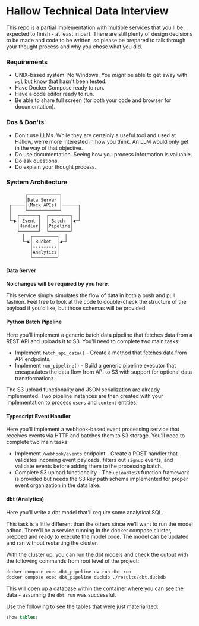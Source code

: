 # Hallow Technical Data Interview

This repo is a partial implementation with multiple services that you'll be expected to finish - at least in part. There are still plenty of design decisions to be made and code to be written, so please be prepared to talk through your thought process and why you chose what you did.

### Requirements

- UNIX-based system. No Windows. You _might_ be able to get away with `wsl` but know that hasn't been tested.
- Have Docker Compose ready to run.
- Have a code editor ready to run.
- Be able to share full screen (for both your code and browser for documentation).

### Dos & Don'ts

- Don't use LLMs. While they are certainly a useful tool and used at Hallow, we're more interested in how you think. An LLM would only get in the way of that objective.
- Do use documentation. Seeing how you process information is valuable.
- Do ask questions.
- Do explain your thought process.

### System Architecture

```
       ┌────────────┐
       │Data Server │
 ┌─────│(Mock APIs) │──────┐
 │     └────────────┘      │
 │  ┌───────┐  ┌────────┐  │
 └─▶│ Event │  │ Batch  │◀─┘
    │Handler│  │Pipeline│
    └───────┘  └────────┘
      │  ┌─────────┐  │
      └─▶│ Bucket  │◀─┘
         │---------│
         │Analytics│
         └─────────┘
```


#### Data Server

**No changes will be required by you here**.

This service simply simulates the flow of data in both a push and pull fashion.
Feel free to look at the code to double-check the structure of the payload if you'd like, but those schemas will be provided.


#### Python Batch Pipeline

Here you'll implement a generic batch data pipeline that fetches data from a REST API and uploads it to S3. You'll need to complete two main tasks:

- Implement `fetch_api_data()` - Create a method that fetches data from API endpoints.
- Implement `run_pipeline()` - Build a generic pipeline executor that encapsulates the data flow from API to S3 with support for optional data transformations.

The S3 upload functionality and JSON serialization are already implemented. Two pipeline instances are then created with your implementation to process `users` and `content` entities.

#### Typescript Event Handler

Here you'll implement a webhook-based event processing service that receives events via HTTP and batches them to S3 storage. You'll need to complete two main tasks:

- Implement `/webhook/events` endpoint - Create a POST handler that validates incoming event payloads, filters out `signup` events, and validate events before adding them to the processing batch.
- Complete S3 upload functionality - The `uploadToS3` function framework is provided but needs the S3 key path schema implemented for proper event organization in the data lake.

#### dbt (Analytics)

Here you'll write a dbt model that'll require some analytical SQL.

This task is a little different than the others since we'll want to run the model adhoc. There'll be a service running in the docker compose cluster, prepped and ready to execute the model code. The model can be updated and ran without restarting the cluster.

With the cluster up, you can run the dbt models and check the output with the following commands from root level of the project: 

```bash
docker compose exec dbt_pipeline uv run dbt run
docker compose exec dbt_pipeline duckdb ./results/dbt.duckdb
```

This will open up a database within the container where you can see the data - assuming the `dbt run` was successful.

Use the following to see the tables that were just materialized:

```sql
show tables;
```
